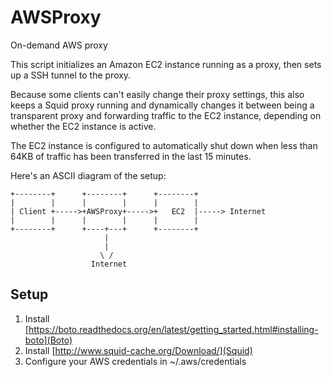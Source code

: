 AWSProxy
========

On-demand AWS proxy

This script initializes an Amazon EC2 instance running as a proxy, then sets up a SSH tunnel to the proxy.

Because some clients can't easily change their proxy settings, this also keeps a Squid proxy running and dynamically changes it between being a transparent proxy and forwarding traffic to the EC2 instance, depending on whether the EC2 instance is active.

The EC2 instance is configured to automatically shut down when less than 64KB of traffic has been transferred in the last 15 minutes.

Here's an ASCII diagram of the setup:

```
+--------+      +--------+      +--------+               
|        |      |        |      |        |               
| Client +----->+AWSProxy+----->+   EC2  |-----> Internet
|        |      |        |      |        |               
+--------+      +----+---+      +--------+               
                     |                                   
                     |
                    \ /
                  Internet                               
```

Setup
-----
1. Install [https://boto.readthedocs.org/en/latest/getting_started.html#installing-boto](Boto)
2. Install [http://www.squid-cache.org/Download/](Squid)
3. Configure your AWS credentials in ~/.aws/credentials
